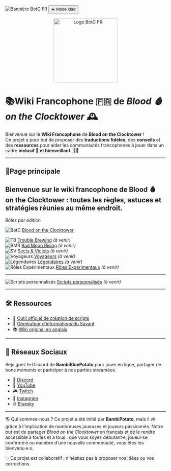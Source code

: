 ![Bannière BotC FR](images/banner.png)
<button id="theme-toggle">☀️ Mode clair</button>

<p align="center">
  <img src="images/logo.png" alt="Logo BotC FR" width="200">
</p>

# 📚Wiki Francophone 🇫🇷 de *Blood 🩸 on the Clocktower* 🕰️

Bienvenue sur le **Wiki Francophone** de **Blood on the Clocktower** !  
Ce projet a pour but de proposer des **traductions fidèles**, des **conseils** et des **ressources** pour aider les communautés francophones à jouer dans un cadre **inclusif 🤝 et bienveillant.** 🫶🏻

---

## 📖Page principale
Bienvenue sur le wiki francophone de Blood 🩸 on the Clocktower : toutes les règles, astuces et stratégies réunies au même endroit.
---

*Rôles par édition*

 ![BotC](images/logo.png) [Blood on the Clocktower](#)

 ![TB](images/Logo_trouble_brewing.png) [Trouble Brewing](#) *(à venir)*  
 ![BMR](images/Logo_bad_moon_rising-1.png) [Bad Moon Rising](#) *(à venir)*  
 ![SV](images/Logo_sects_and_violets.png) [Sects & Violets](#) *(à venir)*  
 ![Voyageurs](images/Generic_traveller.png) [Voyageurs](#) *(à venir)*  
 ![Légendaires](images/Generic_fabled.png) [Légendaires](#) *(à venir)*  
 ![Rôles Expérimentaux](images/Icon_boffin.png) [Rôles Expérimentaux](#) *(à venir)*  
 
---
 ![Scripts personnalisés](images/Icon_mezepheles.png) [Scripts personnalisés](#) *(à venir)* 

---
## 🛠️ Ressources
- 🧮 [Outil officiel de création de scripts](https://script.bloodontheclocktower.com/)  
- 🧪 [Générateur d’informations du Savant](https://savant.thegrim.gg/)  
- 📚 [Wiki original en anglais](https://wiki.bloodontheclocktower.com/Main_Page)

---

## 🔗 Réseaux Sociaux  
Rejoignez le Discord de **BambiBluePotato** pour jouer en ligne, partager de bons moments et participer à nos parties streamées.  
- 💬 [Discord](https://discord.gg/tGDVmZfZpE)  
- 🎥 [YouTube](https://www.youtube.com/@Bambipotato)  
- 🎮 [Twitch](https://www.twitch.tv/bambibluepotato)  
- 📸 [Instagram](https://www.instagram.com/bambibluepotato/)  
- 🌐 [Bluesky](https://bsky.app/profile/bambibluepotato.bsky.social)

---


🌎 Qui sommes-nous ?
Ce projet a été initié par **BambiPotato**, mais il vit grâce à l’implication de nombreuses joueuses et joueurs passionnés.
Notre but est de partager *Blood on the Clocktower* en français et de le rendre accessible à toutes et à tous : que vous soyez débutant·e, joueur·se confirmé·e ou membre d’une nouvelle communauté, vous êtes les bienvenu·e·s.



✨ Ce projet est collaboratif : n’hésitez pas à proposer vos idées ou vos corrections.

